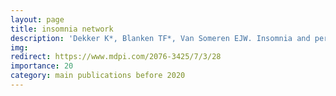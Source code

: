 ```yaml
---
layout: page
title: insomnia network
description: 'Dekker K*, Blanken TF*, Van Someren EJW. Insomnia and personality — A network approach. Brain Sci 2017'
img: 
redirect: https://www.mdpi.com/2076-3425/7/3/28
importance: 20
category: main publications before 2020
---
```

